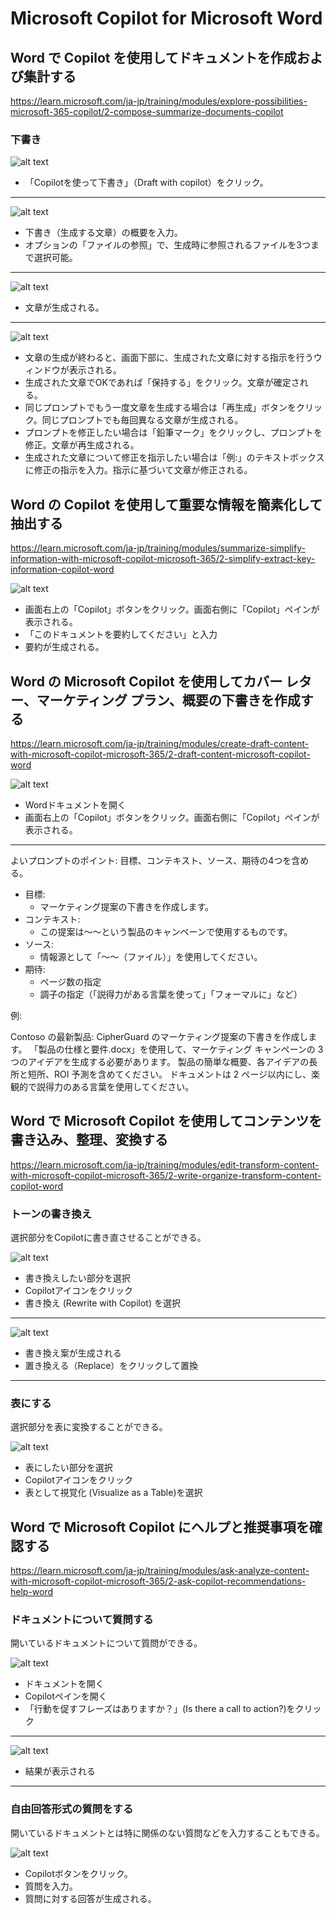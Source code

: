 # Microsoft Copilot for Microsoft Word

## Word で Copilot を使用してドキュメントを作成および集計する

https://learn.microsoft.com/ja-jp/training/modules/explore-possibilities-microsoft-365-copilot/2-compose-summarize-documents-copilot

### 下書き

![alt text](image-4.png)

- 「Copilotを使って下書き」（Draft with copilot）をクリック。

---

![alt text](image-5.png)

- 下書き（生成する文章）の概要を入力。
- オプションの「ファイルの参照」で、生成時に参照されるファイルを3つまで選択可能。

---
![alt text](image-6.png)

- 文章が生成される。

---
![alt text](image-7.png)

- 文章の生成が終わると、画面下部に、生成された文章に対する指示を行うウィンドウが表示される。
- 生成された文章でOKであれば「保持する」をクリック。文章が確定される。
- 同じプロンプトでもう一度文章を生成する場合は「再生成」ボタンをクリック。同じプロンプトでも毎回異なる文章が生成される。
- プロンプトを修正したい場合は「鉛筆マーク」をクリックし、プロンプトを修正。文章が再生成される。
- 生成された文章について修正を指示したい場合は「例:」のテキストボックスに修正の指示を入力。指示に基づいて文章が修正される。

## Word の Copilot を使用して重要な情報を簡素化して抽出する

https://learn.microsoft.com/ja-jp/training/modules/summarize-simplify-information-with-microsoft-copilot-microsoft-365/2-simplify-extract-key-information-copilot-word

![alt text](image-8.png)

- 画面右上の「Copilot」ボタンをクリック。画面右側に「Copilot」ペインが表示される。
- 「このドキュメントを要約してください」と入力
- 要約が生成される。

## Word の Microsoft Copilot を使用してカバー レター、マーケティング プラン、概要の下書きを作成する

https://learn.microsoft.com/ja-jp/training/modules/create-draft-content-with-microsoft-copilot-microsoft-365/2-draft-content-microsoft-copilot-word

![alt text](image-9.png)
- Wordドキュメントを開く
- 画面右上の「Copilot」ボタンをクリック。画面右側に「Copilot」ペインが表示される。

---

よいプロンプトのポイント: 目標、コンテキスト、ソース、期待の4つを含める。

- 目標:
  - マーケティング提案の下書きを作成します。
- コンテキスト:
  - この提案は～～という製品のキャンペーンで使用するものです。
- ソース:
  - 情報源として「～～（ファイル）」を使用してください。
- 期待:
  - ページ数の指定
  - 調子の指定（「説得力がある言葉を使って」「フォーマルに」など）

例:

Contoso の最新製品: CipherGuard のマーケティング提案の下書きを作成します。 「製品の仕様と要件.docx」を使用して、マーケティング キャンペーンの 3 つのアイデアを生成する必要があります。 製品の簡単な概要、各アイデアの長所と短所、ROI 予測を含めてください。 ドキュメントは 2 ページ以内にし、楽観的で説得力のある言葉を使用してください。

## Word で Microsoft Copilot を使用してコンテンツを書き込み、整理、変換する

https://learn.microsoft.com/ja-jp/training/modules/edit-transform-content-with-microsoft-copilot-microsoft-365/2-write-organize-transform-content-copilot-word

### トーンの書き換え

選択部分をCopilotに書き直させることができる。

![alt text](image-11.png)

- 書き換えしたい部分を選択
- Copilotアイコンをクリック
- 書き換え (Rewrite with Copilot) を選択

---
![alt text](image-12.png)

- 書き換え案が生成される
- 置き換える（Replace）をクリックして置換

---

### 表にする

選択部分を表に変換することができる。

![alt text](image-10.png)

- 表にしたい部分を選択
- Copilotアイコンをクリック
- 表として視覚化 (Visualize as a Table)を選択

## Word で Microsoft Copilot にヘルプと推奨事項を確認する

https://learn.microsoft.com/ja-jp/training/modules/ask-analyze-content-with-microsoft-copilot-microsoft-365/2-ask-copilot-recommendations-help-word

### ドキュメントについて質問する

開いているドキュメントについて質問ができる。

![alt text](image-13.png)

- ドキュメントを開く
- Copilotペインを開く
- 「行動を促すフレーズはありますか？」(Is there a call to action?)をクリック

---

![alt text](image-14.png)

- 結果が表示される

---

### 自由回答形式の質問をする

開いているドキュメントとは特に関係のない質問などを入力することもできる。

![alt text](image-16.png)

- Copilotボタンをクリック。
- 質問を入力。
- 質問に対する回答が生成される。
